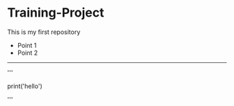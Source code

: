 # Training-Project
This is my first repository

- Point 1
- Point 2


___

'''

print('hello')

'''
